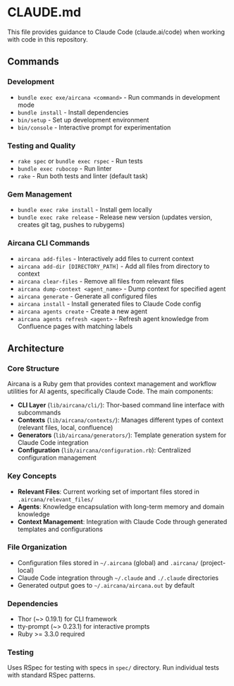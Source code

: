 # CLAUDE.md

This file provides guidance to Claude Code (claude.ai/code) when working with code in this repository.

## Commands

### Development
- `bundle exec exe/aircana <command>` - Run commands in development mode
- `bundle install` - Install dependencies
- `bin/setup` - Set up development environment
- `bin/console` - Interactive prompt for experimentation

### Testing and Quality
- `rake spec` or `bundle exec rspec` - Run tests
- `bundle exec rubocop` - Run linter
- `rake` - Run both tests and linter (default task)

### Gem Management
- `bundle exec rake install` - Install gem locally
- `bundle exec rake release` - Release new version (updates version, creates git tag, pushes to rubygems)

### Aircana CLI Commands
- `aircana add-files` - Interactively add files to current context
- `aircana add-dir [DIRECTORY_PATH]` - Add all files from directory to context
- `aircana clear-files` - Remove all files from relevant files
- `aircana dump-context <agent_name>` - Dump context for specified agent
- `aircana generate` - Generate all configured files
- `aircana install` - Install generated files to Claude Code config
- `aircana agents create` - Create a new agent
- `aircana agents refresh <agent>` - Refresh agent knowledge from Confluence pages with matching labels

## Architecture

### Core Structure
Aircana is a Ruby gem that provides context management and workflow utilities for AI agents, specifically Claude Code. The main components:

- **CLI Layer** (`lib/aircana/cli/`): Thor-based command line interface with subcommands
- **Contexts** (`lib/aircana/contexts/`): Manages different types of context (relevant files, local, confluence)
- **Generators** (`lib/aircana/generators/`): Template generation system for Claude Code integration
- **Configuration** (`lib/aircana/configuration.rb`): Centralized configuration management

### Key Concepts
- **Relevant Files**: Current working set of important files stored in `.aircana/relevant_files/`
- **Agents**: Knowledge encapsulation with long-term memory and domain knowledge
- **Context Management**: Integration with Claude Code through generated templates and configurations

### File Organization
- Configuration files stored in `~/.aircana` (global) and `.aircana/` (project-local)
- Claude Code integration through `~/.claude` and `./.claude` directories
- Generated output goes to `~/.aircana/aircana.out` by default

### Dependencies
- Thor (~> 0.19.1) for CLI framework  
- tty-prompt (~> 0.23.1) for interactive prompts
- Ruby >= 3.3.0 required

### Testing
Uses RSpec for testing with specs in `spec/` directory. Run individual tests with standard RSpec patterns.